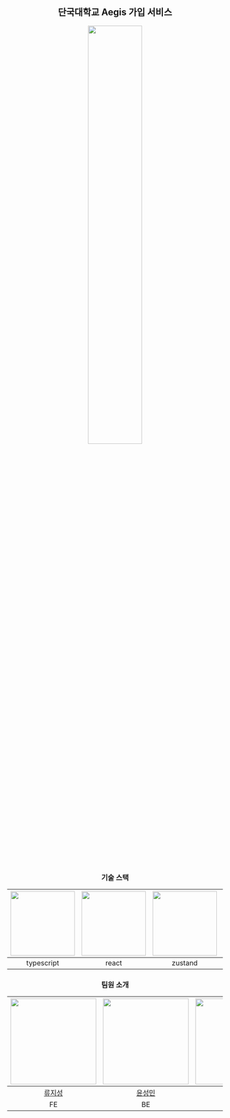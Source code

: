 <div align="center">
    
<h2>단국대학교 Aegis 가입 서비스</h2>
<img src="https://github.com/user-attachments/assets/a954b8b1-5599-4b52-ba75-fd8607b6d67a" width="50%">
<h3>기술 스택</h3>

|<img src="https://github.com/user-attachments/assets/8784ef3e-cd43-409a-a5fb-29a49bd1ae23" width="150">|<img src="https://github.com/user-attachments/assets/ab0168fd-ec86-4fa0-a1ff-d9950e348848" width="150">|<img src="https://github.com/user-attachments/assets/c6ab992e-7e27-42b5-8e42-dc9f051e0fe5" width="150">|<img src="https://github.com/user-attachments/assets/67d2fbe7-c19d-4b6e-81d5-5f16e33778c7" width="150">|
 |:-:|:-:|:-:|:-:|
|typescript|react|zustand|react-hook-form|
 
<h3>팀원 소개</h3>

|<img src="https://github.com/Amemome.png" width="200">|<img src="https://github.com/ilcm96.png" width="200">|<img src="https://github.com/KwonDeaGeun.png" width="200">|
 |:-:|:-:|:-:|
|[류지성](https://github.com/Amemome)|[윤성민](https://github.com/ilcm96)|[권대근](https://github.com/KwonDeaGeun)|
|FE|BE|FE|
</div>
